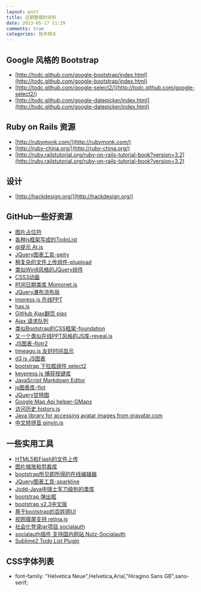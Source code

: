 ```yaml
---
layout: post
title: 近期整理的资料
date: 2013-05-17 11:29
comments: true
categories: 技术相关
---
```

Google 风格的 Bootstrap
---------
+ [http://todc.github.com/google-bootstrap/index.html](http://todc.github.com/google-bootstrap/index.html)
+ [http://todc.github.com/google-select2/](http://todc.github.com/google-select2/)
+ [http://todc.github.com/google-datepicker/index.html](http://todc.github.com/google-datepicker/index.html)

Ruby on Rails 资源
---------
+ [http://rubymonk.com/](http://rubymonk.com/)
+ [http://ruby-china.org/](http://ruby-china.org/)
+ [http://ruby.railstutorial.org/ruby-on-rails-tutorial-book?version=3.2](http://ruby.railstutorial.org/ruby-on-rails-tutorial-book?version=3.2)

设计
--------
+ [http://hackdesign.org/](http://hackdesign.org/)

GitHub一些好资源
--------
+ [图片占位符](http://imsky.github.com/holder/)
+ [各种js框架写成的TodoList](https://github.com/addyosmani/todomvc)
+ [@提示 At.js](http://ichord.github.com/At.js/)
+ [JQuery图表工具-peity](http://benpickles.github.com/peity/)
+ [稍复杂的文件上传组件-plupload](http://www.plupload.com/example_queuewidget.php)
+ [类似Win8风格的JQuery组件](http://gridster.net/#usage)
+ [CSS3动画](http://daneden.me/animate/)
+ [时间日期类库 Momonet.js](http://momentjs.com/)
+ [JQuery瀑布流布局](http://masonry.desandro.com/)
+ [impress.js 在线PPT](http://bartaz.github.com/impress.js/#/bored)
+ [has.js](https://github.com/phiggins42/has.js)
+ [GitHub Ajax翻页 pjax](https://github.com/defunkt/jquery-pjax)
+ [Ajax 请求队列](http://foliotek.github.com/AjaxQ/)
+ [类似Bootstrap的CSS框架-foundation](http://foundation.zurb.com/)
+ [又一个类似在线PPT风格的JS库-reveal.js](http://lab.hakim.se/reveal-js/#/5)
+ [JS图表-flotr2](http://www.humblesoftware.com/flotr2/)
+ [timeago.js 友好时间显示](http://timeago.yarp.com/)
+ [d3.js JS图表](http://d3js.org/)
+ [bootstrap 下拉框组件 select2](http://ivaynberg.github.com/select2/)
+ [keypress.js 捕获按键库](http://dmauro.github.com/Keypress/)
+ [JavaScript Markdown Editor](http://epiceditor.com/)
+ [js图表库-flot](http://www.flotcharts.org/)
+ [JQuery甘特图](http://taitems.github.com/jQuery.Gantt/)
+ [Google Map Api helper-GMaps](http://hpneo.github.com/gmaps/)
+ [访问历史 history.js](https://github.com/balupton/history.js)
+ [Java library for accessing avatar images from gravatar.com](https://github.com/ralfebert/jgravatar)
+ [中文转拼音 pinyin.js](https://github.com/chinalu/JSPinyin)


一些实用工具
------
+ [HTML5和Flash的文件上传](http://www.uploadify.com/)
+ [图片缩放和剪裁库](http://www.gotoquiz.com/web-coding/programming/java-programming/create-thumbnails-and-avatars-in-java/)
+ [bootstrap所见即所得的在线编辑器](http://jhollingworth.github.com/bootstrap-wysihtml5/)
+ [JQuery图表工具-sparkline](http://omnipotent.net/jquery.sparkline/#s-about)
+ [Jodd-Java中瑞士军刀级别的类库](http://jodd.org/)
+ [bootstrap 弹出框](http://bootboxjs.com/)
+ [bootstrap v2.3中文版](http://xiemin.me/bootstrap-2.3.0/index.html)
+ [基于bootstrap的百姓网UI](http://baixing.github.com/Puerh/index.html)
+ [视网膜屏支持 retina.js](http://retinajs.com/)
+ [社会化登录jar项目 socialauth](http://code.google.com/p/socialauth/)
+ [socialauth插件 支持国内网站 Nutz-Socialauth](http://wendal.net/376.html)
+ [Sublime2 Todo List Plugin](https://github.com/aziz/PlainTasks)

CSS字体列表
------------
+ font-family: "Helvetica Neue",Helvetica,Arial,"Hiragino Sans GB",sans-serif;